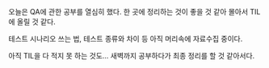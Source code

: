 오늘은 QA에 관한 공부를 열심히 했다. 한 곳에 정리하는 것이 좋을 것 같아 몰아서  TIL에 올릴 것 같다.

테스트 시나리오 쓰는 법, 테스트 종류와 차이 등 아직 머리속에 자료수집 중이다.

아직 TIL을 다 적지 못 하는 것도... 새벽까지 공부하다가 최종 정리를 할 것 같아서다.